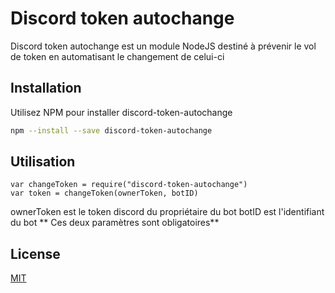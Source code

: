 # Discord token autochange
Discord token autochange est un module NodeJS destiné à prévenir le vol de token en automatisant le changement de celui-ci

## Installation

Utilisez NPM pour installer discord-token-autochange

```bash
npm --install --save discord-token-autochange
```

## Utilisation

```nodejs
var changeToken = require("discord-token-autochange")
var token = changeToken(ownerToken, botID)
```
ownerToken est le token discord du propriétaire du bot
botID est l'identifiant du bot
**
Ces deux paramètres sont obligatoires**

## License
[MIT](https://choosealicense.com/licenses/mit/)
